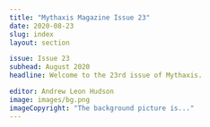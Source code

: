 ```yaml
---
title: "Mythaxis Magazine Issue 23"
date: 2020-08-23
slug: index
layout: section

issue: Issue 23
subhead: August 2020
headline: Welcome to the 23rd issue of Mythaxis.

editor: Andrew Leon Hudson
image: images/bg.png
imageCopyright: "The background picture is..."
---
```

